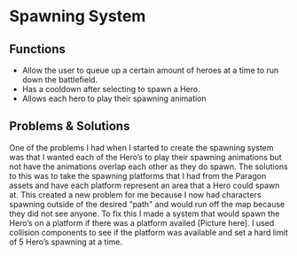 # Spawning System

## Functions
- Allow the user to queue up a certain amount of heroes at a time to run down the battlefield.
- Has a cooldown after selecting to spawn a Hero.
- Allows each hero to play their spawning animation
## Problems & Solutions 
One of the problems I had when I started to create the spawning system was that I wanted each of the Hero’s to play their spawning animations but not have the animations overlap each other as they do spawn. The solutions to this was to take the spawning platforms that I had from the Paragon assets and have each platform represent an area that a Hero could spawn at. This created a new problem for me because I now had characters spawning outside of the desired "path" and would run off the map because they did not see anyone. To fix this I made a system that would spawn the Hero’s on a platform if there was a platform availed [Picture here]. I used collision components to see if the platform was available and set a hard limit of 5 Hero’s spawning at a time.
